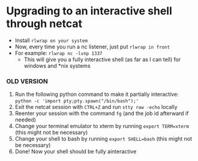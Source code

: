 # Upgrading to an interactive shell through netcat

* Install `rlwrap on your system`
* Now, every time you run a nc listener, just put `rlwrap in front`
* For example: `rlwrap nc -lvnp 1337`
	* This will give you a fully interactive shell (as far as I can tell) for windows and *nix systems




### OLD VERSION

1. Run the following python command to make it partially interactive: `python -c 'import pty;pty.spawn("/bin/bash");'`
2. Exit the netcat session with `CTRL+Z` and run `stty raw -echo` locally
3. Reenter your session with the command `fg` (and the job id afterward if needed)
4. Change your terminal emulator to xterm by running `export TERM=xterm` (this might not be necessary)
5. Change your shell to bash by running `export SHELL=bash` (this might not be necessary)
6. Done! Now your shell should be fully ainteractive



